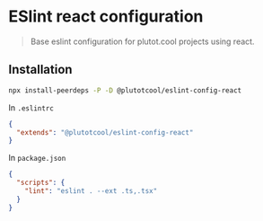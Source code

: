 # ESlint react configuration

> Base eslint configuration for plutot.cool projects using react.

## Installation

```bash
npx install-peerdeps -P -D @plutotcool/eslint-config-react
```

In `.eslintrc`

```json
{
  "extends": "@plutotcool/eslint-config-react"
}
```

In `package.json`

```json
{
  "scripts": {
    "lint": "eslint . --ext .ts,.tsx"
  }
}
```
